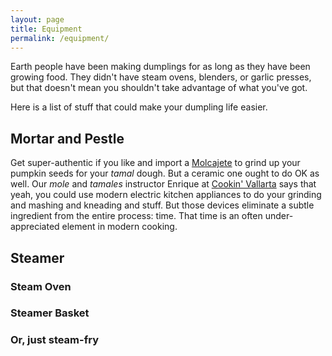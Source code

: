 ```yaml
---
layout: page
title: Equipment
permalink: /equipment/
---
```

Earth people have been making dumplings for as long as they have been growing food.  They didn't have steam ovens, blenders, or garlic presses, but that doesn't mean you shouldn't take advantage of what you've got.

Here is a list of stuff that could make your dumpling life easier.

## Mortar and Pestle ##

Get super-authentic if you like and import a [Molcajete](https://en.wikipedia.org/wiki/Molcajete) to grind up your pumpkin seeds for your *tamal* dough.  But a ceramic one ought to do OK as well.  Our *mole* and *tamales* instructor Enrique at <a target="_blank" href="https://cookinvallarta.com">Cookin' Vallarta</a> says that yeah, you could use modern electric kitchen appliances to do your grinding and mashing and kneading and stuff.  But those devices eliminate a subtle ingredient from the entire process:  time.  That time is an often under-appreciated element in modern cooking.

## Steamer ##

### Steam Oven ###

### Steamer Basket ###

### Or, just steam-fry ###